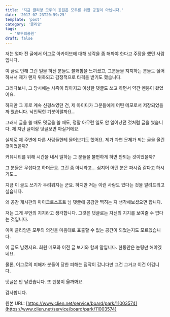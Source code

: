 ```yaml
---
title: '지금 클리앙 모두의 공원은 모두를 위한 공원이 아닙니다.'
date: '2017-07-23T20:59:25'
template: 'post'
category: '클리앙'
tags: 
  - '모두의공원'
draft: false
---
```


저는 얼마 전 글에서 어그로 아카이브에 대해 생각을 좀 해봐야 한다고 주장을 했던 사람입니다.

  

이 글로 인해 그런 일을 하신 분들도 불쾌함을 느끼셨고, 그분들을 지지하는 분들도 싫어하셔서 제가 왠지 위축되고 감정적으로 타격을 받기도 했습니다. 

  

그러다보니, 그 당시에는 사족이 많아지고 이상한 댓글도 쓰고 하면서 약간 멘붕이 왔었어요. 

  

하지만 그 후로 계속 신경쓰였던 건, 제 아이디가 그분들에게 어떤 메모로서 저장되었을까 였습니다. 낙인찍힌 기분이랄까요...

  

그래서 글을 쓸 때도 덧글을 쓸 때도, 정말 아무런 일도 안 일어났던 것처럼 글을 썼습니다. 제 지난 글이랑 덧글보면 아실거에요. 

  

실제로 제 주변에 다른 사람들한테 물어보기도 했어요. 제가 과연 문제가 되는 글을 올린 것이었을까? 

  

커뮤니티를 위해 시간을 내서 일하는 그 분들을 불편하게 하면 안되는 것이었을까? 

  

그 분들은 무섭다고 하더군요. 그건 좀 아니라고... 심지어 어떤 분은 파시즘 같다고 하시기도...

  

지금 이 글도 쓰기가 두려워지는 군요. 하지만 저는 이런 사람도 있다는 것을 알려드리고 싶습니다. 

  

왜 공감 게시판의 마이크로소프트 님 댓글에 공감만 찍히는 지 생각해보셨으면 합니다. 

  

저는 그게 무언의 지지라고 생각합니다. 그것은 댓글로는 자신의 지지를 보여줄 수 없다는 것입니다.

  

이미 클리앙은 모두의 의견을 마음대로 표출할 수 없는 공간이 되었는지도 모르겠습니다. 

  

이 글도 남겠지요. 회원 메모와 이전 글 보기와 함께 말입니다. 한동안은 눈팅만 해야겠네요. 

  

물론, 어그로의 피해자 분들이 당한 피해는 짐작이 갑니다만 그건 그거고 이건 이겁니다. 

  

댓글은 안 달겠습니다. 또 멘붕이 올까봐요. 

  

감사합니다.

원본 URL: [https://www.clien.net/service/board/park/11003574](https://www.clien.net/service/board/park/11003574)